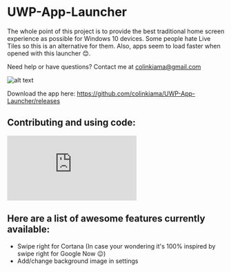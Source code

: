 # UWP-App-Launcher
The whole point of this project is to provide the best traditional home screen experience as possible for Windows 10 devices. Some people hate Live Tiles so this is an alternative for them. Also, apps seem to load faster when opened with this launcher 😊.

Need help or have questions? Contact me at colinkiama@gmail.com

![alt text](https://github.com/colinkiama/UWP-App-Launcher/blob/master/appLauncherDemo.gif "Logo Title Text 1")

Download the app here: https://github.com/colinkiama/UWP-App-Launcher/releases

## Contributing and using code:
![Contributing and guidelines on reusing this code](https://github.com/colinkiama/UWP-App-Launcher/blob/master/CONTRIBUTING.md)


## Here are a list of awesome features currently available:
* Swipe right for Cortana (In case your wondering it's 100% inspired by swipe right for Google Now 😉)
* Add/change background image in settings

